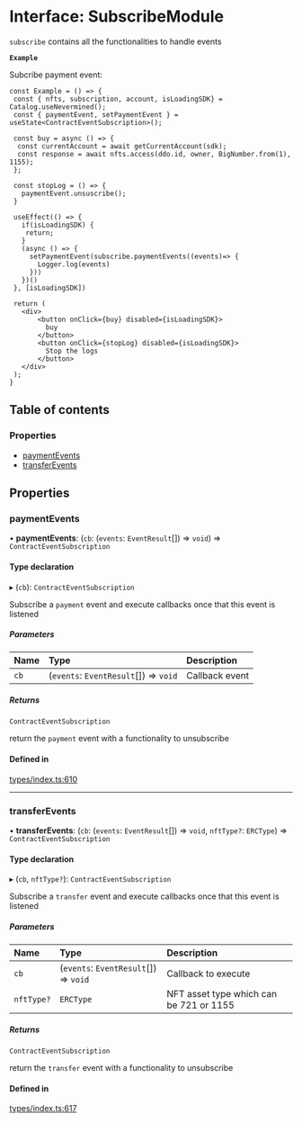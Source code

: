 # Interface: SubscribeModule

`subscribe` contains all the functionalities to handle events

**`Example`**

Subcribe payment event:

```tsx
const Example = () => {
 const { nfts, subscription, account, isLoadingSDK} = Catalog.useNevermined();
 const { paymentEvent, setPaymentEvent } = useState<ContractEventSubscription>();

 const buy = async () => {
  const currentAccount = await getCurrentAccount(sdk);
  const response = await nfts.access(ddo.id, owner, BigNumber.from(1), 1155);
 };

 const stopLog = () => {
   paymentEvent.unsuscribe();
 }

 useEffect(() => {
   if(isLoadingSDK) {
    return;
   }
   (async () => {
     setPaymentEvent(subscribe.paymentEvents((events)=> {
       Logger.log(events)
     }))
   })()
 }, [isLoadingSDK])
 
 return (
   <div>
       <button onClick={buy} disabled={isLoadingSDK}>
         buy
       </button>
       <button onClick={stopLog} disabled={isLoadingSDK}>
         Stop the logs
       </button>
   </div>
 );
}
```

## Table of contents

### Properties

- [paymentEvents](SubscribeModule.md#paymentevents)
- [transferEvents](SubscribeModule.md#transferevents)

## Properties

### paymentEvents

• **paymentEvents**: (`cb`: (`events`: `EventResult`[]) => `void`) => `ContractEventSubscription`

#### Type declaration

▸ (`cb`): `ContractEventSubscription`

Subscribe a `payment` event and execute callbacks once that this event is listened

##### Parameters

| Name | Type | Description |
| :------ | :------ | :------ |
| `cb` | (`events`: `EventResult`[]) => `void` | Callback event |

##### Returns

`ContractEventSubscription`

return the `payment` event with a functionality to unsubscribe

#### Defined in

[types/index.ts:610](https://github.com/nevermined-io/components-catalog/blob/55c8594/lib/src/types/index.ts#L610)

___

### transferEvents

• **transferEvents**: (`cb`: (`events`: `EventResult`[]) => `void`, `nftType?`: `ERCType`) => `ContractEventSubscription`

#### Type declaration

▸ (`cb`, `nftType?`): `ContractEventSubscription`

Subscribe a `transfer` event and execute callbacks once that this event is listened

##### Parameters

| Name | Type | Description |
| :------ | :------ | :------ |
| `cb` | (`events`: `EventResult`[]) => `void` | Callback to execute |
| `nftType?` | `ERCType` | NFT asset type which can be 721 or 1155 |

##### Returns

`ContractEventSubscription`

return the `transfer` event with a functionality to unsubscribe

#### Defined in

[types/index.ts:617](https://github.com/nevermined-io/components-catalog/blob/55c8594/lib/src/types/index.ts#L617)
